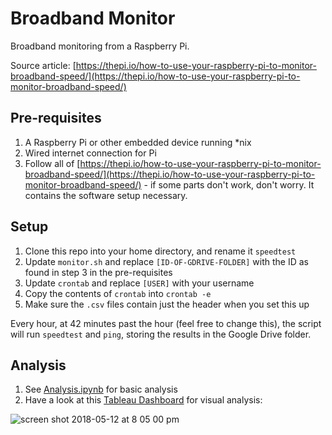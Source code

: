 # Broadband Monitor

Broadband monitoring from a Raspberry Pi.

Source article: [https://thepi.io/how-to-use-your-raspberry-pi-to-monitor-broadband-speed/](https://thepi.io/how-to-use-your-raspberry-pi-to-monitor-broadband-speed/)

## Pre-requisites

1. A Raspberry Pi or other embedded device running *nix
2. Wired internet connection for Pi
3. Follow all of [https://thepi.io/how-to-use-your-raspberry-pi-to-monitor-broadband-speed/](https://thepi.io/how-to-use-your-raspberry-pi-to-monitor-broadband-speed/) - if some parts don't work, don't worry. It contains the software setup necessary.

## Setup

1. Clone this repo into your home directory, and rename it `speedtest`
2. Update `monitor.sh` and replace `[ID-OF-GDRIVE-FOLDER]` with the ID as found in step 3 in the pre-requisites
3. Update `crontab` and replace `[USER]` with your username
4. Copy the contents of `crontab` into `crontab -e`
5. Make sure the `.csv` files contain just the header when you set this up

Every hour, at 42 minutes past the hour (feel free to change this), the script will run `speedtest` and `ping`, storing the results in the Google Drive folder.

## Analysis

1. See [Analysis.ipynb](Analysis.ipynb) for basic analysis
2. Have a look at this [Tableau Dashboard](https://public.tableau.com/profile/amadeus.stevenson#!/vizhome/BandwidthMonitor/Dashboard) for visual analysis: 

![screen shot 2018-05-12 at 8 05 00 pm](https://user-images.githubusercontent.com/534681/39962552-da6cd448-561f-11e8-8826-47203438475b.png)